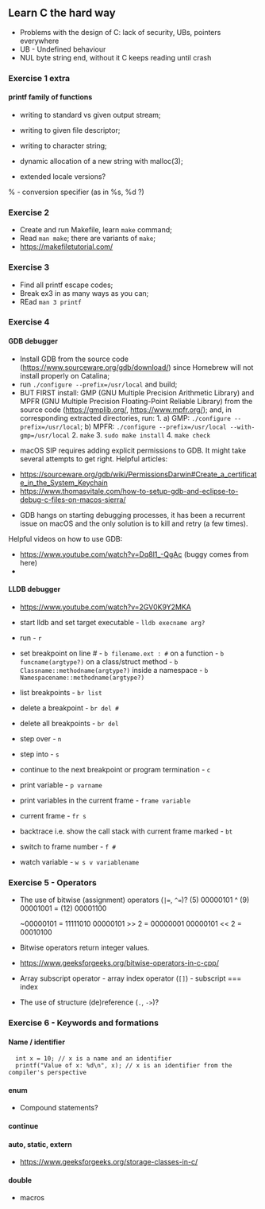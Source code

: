 ## Learn C the hard way

- Problems with the design of C: lack of security, UBs, pointers everywhere
- UB - Undefined behaviour
- NUL byte string end, without it C keeps reading until crash

### Exercise 1 extra

#### printf family of functions

- writing to standard vs given output stream; 
- writing to given file descriptor;
- writing to character string;
- dynamic allocation of a new string with malloc(3);

- extended locale versions?

% - conversion specifier (as in %s, %d ?)

### Exercise 2 

- Create and run Makefile, learn ```make``` command;
- Read ```man make```; there are variants of ```make```;
- https://makefiletutorial.com/

### Exercise 3

- Find all printf escape codes;
- Break ex3 in as many ways as you can;
- REad ```man 3 printf```

### Exercise 4

#### GDB debugger

- Install GDB from the source code (https://www.sourceware.org/gdb/download/) since Homebrew will not install properly on Catalina; 
- run ```./configure --prefix=/usr/local``` and build;
- BUT FIRST install:
    GMP (GNU Multiple Precision Arithmetic Library) and 
    MPFR (GNU Multiple Precision Floating-Point Reliable Library) 
     from the source code (https://gmplib.org/, https://www.mpfr.org/); 
  and, in corresponding extracted directories, run:
  1. 
   a) GMP: ```./configure --prefix=/usr/local```;
   b) MPFR: ```./configure --prefix=/usr/local --with-gmp=/usr/local```
  2. ```make```
  3. ```sudo make install```
  4. ```make check```

* macOS SIP requires adding explicit permissions to GDB.
 It might take several attempts to get right. 
 Helpful articles:
 - https://sourceware.org/gdb/wiki/PermissionsDarwin#Create_a_certificate_in_the_System_Keychain
 - https://www.thomasvitale.com/how-to-setup-gdb-and-eclipse-to-debug-c-files-on-macos-sierra/

* GDB hangs on starting debugging processes, it has been a recurrent issue on macOS and the only solution is to kill and retry (a few times). 

Helpful videos on how to use GDB:
- https://www.youtube.com/watch?v=Dq8l1_-QgAc (buggy comes from here)
- 

#### LLDB debugger

- https://www.youtube.com/watch?v=2GV0K9Y2MKA

- start lldb and set target executable - ```lldb execname arg?```
- run - ```r```
- set breakpoint on line # - ```b filename.ext : #```
                 on a function - ```b funcname(argtype?)```
                 on a class/struct method - ```b Classname::methodname(argtype?)```
                 inside a namespace - ```b Namespacename::methodname(argtype?)```

- list breakpoints - ```br list```
- delete a breakpoint - ```br del #```
- delete all breakpoints - ```br del```

- step over - ```n```
- step into - ```s```
- continue to the next breakpoint or program termination - ```c```

- print variable - ```p varname```

- print variables in the current frame - ```frame variable```

- current frame - ```fr s```

- backtrace i.e. show the call stack with current frame marked - ```bt```
- switch to frame number - ```f #```

- watch variable - ```w s v variablename```


### Exercise 5 - Operators

- The use of bitwise (assignment) operators (```|=```, ```^=```)?
   (5)  00000101 ^
   (9)  00001001
 = (12) 00001100   

  ~00000101 = 11111010
  00000101 >> 2 = 00000001 
  00000101 << 2 = 00010100 

- Bitwise operators return integer values.

- https://www.geeksforgeeks.org/bitwise-operators-in-c-cpp/

- Array subscript operator - array index operator (```[]```) - subscript === index
- The use of structure (de)reference (```.```, ```->```)?

### Exercise 6 - Keywords and formations

#### Name / identifier
```
  int x = 10; // x is a name and an identifier
  printf("Value of x: %d\n", x); // x is an identifier from the compiler's perspective
```

#### enum

- Compound statements?

#### continue

#### auto, static, extern
- https://www.geeksforgeeks.org/storage-classes-in-c/

#### double

- macros
